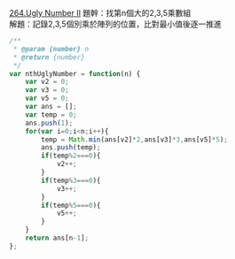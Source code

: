[264.Ugly Number II](https://leetcode.com/problems/ugly-number-ii/)
題幹：找第n個大的2,3,5乘數組   
解題：記錄2,3,5個別乘於陣列的位置，比對最小值後逐一推進   

```Javascript
/**
 * @param {number} n
 * @return {number}
 */
var nthUglyNumber = function(n) {
    var v2 = 0;
    var v3 = 0;
    var v5 = 0;
    var ans = [];
    var temp = 0;
    ans.push(1);
    for(var i=0;i<n;i++){
        temp = Math.min(ans[v2]*2,ans[v3]*3,ans[v5]*5);
        ans.push(temp);
        if(temp%2===0){
            v2++;
        }
        if(temp%3===0){
            v3++;
        }
        if(temp%5===0){
            v5++;
        }
    }
    return ans[n-1];
};

